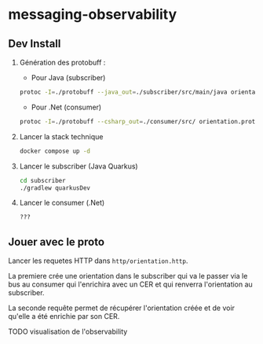 # messaging-observability


## Dev Install

1. Génération des protobuff :

   - Pour Java (subscriber)

   ```bash
   protoc -I=./protobuff --java_out=./subscriber/src/main/java orientation.proto
   ```
     
   - Pour .Net (consumer)
   
   ```bash
   protoc -I=./protobuff --csharp_out=./consumer/src/ orientation.proto
   ```
2. Lancer la stack technique

    ```bash
    docker compose up -d
    ```

3. Lancer le subscriber (Java Quarkus)

    ```bash
    cd subscriber
    ./gradlew quarkusDev
    ```

4. Lancer le consumer (.Net)
    
    ```bash
    ???
    ```

## Jouer avec le proto

Lancer les requetes HTTP dans `http/orientation.http`.

La premiere crée une orientation dans le subscriber qui va le passer via le bus au consumer qui l'enrichira avec un CER et qui renverra l'orientation au subscriber.

La seconde requête permet de récupérer l'orientation créée et de voir qu'elle a été enrichie par son CER.

TODO visualisation de l'observability

